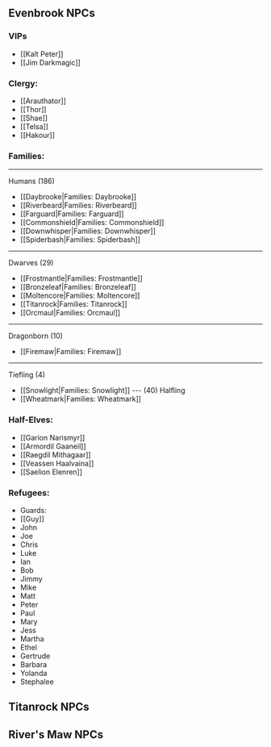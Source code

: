 ## Evenbrook NPCs

### VIPs
* [[Kalt Peter]]
* [[Jim Darkmagic]]

### Clergy:
* [[Arauthator]]
* [[Thor]]
* [[Shae]]
* [[Telsa]]
* [[Hakour]]

### Families:
---
Humans (186)
* [[Daybrooke|Families: Daybrooke]]
* [[Riverbeard|Families: Riverbeard]]
* [[Farguard|Families: Farguard]]
* [[Commonshield|Families: Commonshield]]
* [[Downwhisper|Families: Downwhisper]]
* [[Spiderbash|Families: Spiderbash]]
---
Dwarves (29)
* [[Frostmantle|Families: Frostmantle]]
* [[Bronzeleaf|Families: Bronzeleaf]]
* [[Moltencore|Families: Moltencore]]
* [[Titanrock|Families: Titanrock]]
* [[Orcmaul|Families: Orcmaul]]
---
Dragonborn (10)

* [[Firemaw|Families: Firemaw]]
---
Tiefling (4)
* [[Snowlight|Families: Snowlight]]
--- (40)
Halfling
* [[Wheatmark|Families: Wheatmark]]

### Half-Elves:
* [[Garion Narismyr]]
* [[Armordil Gaaneil]]
* [[Raegdil Mithagaar]]
* [[Veassen Haalvaina]]
* [[Saelion Elenren]]

### Refugees:
* Guards:
 * [[Guy]]
 * John
 * Joe
 * Chris
 * Luke
 * Ian
* Bob
* Jimmy
* Mike
* Matt
* Peter
* Paul
* Mary
* Jess
* Martha
* Ethel
* Gertrude
* Barbara
* Yolanda
* Stephalee

## Titanrock NPCs
 
## River's Maw NPCs